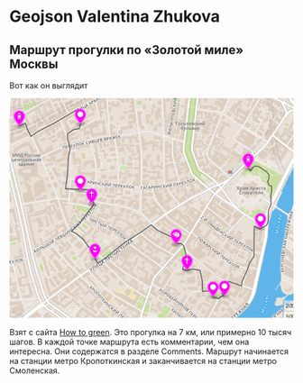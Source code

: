 # Geojson Valentina Zhukova
## Маршрут прогулки по «Золотой миле» Москвы


Вот как он выглядит

![Маршрут](route.png)

Взят с сайта [How to green](https://howtogreen.ru/posts/754-route-in-moscow-1/).
Это прогулка на 7 км, или примерно 10 тысяч шагов. В каждой точке маршрута есть комментарии, чем она интересна. Они содержатся в разделе Comments. Маршрут начинается на станции метро Кропоткинская и заканчивается на станции метро Смоленская.  
  
